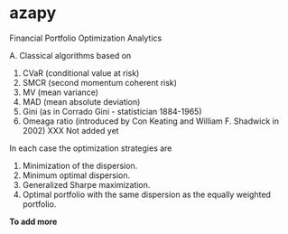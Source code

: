 # azapy
Financial Portfolio Optimization Analytics

A. Classical algorithms based on
  1. CVaR (conditional value at risk)
  2. SMCR (second momentum coherent risk)
  3. MV (mean variance)
  4. MAD (mean absolute deviation)
  5. Gini (as in Corrado Gini - statistician 1884-1965)
  6. Omeaga ratio (introduced by Con Keating and William F. Shadwick in 2002)
  XXX Not added yet

In each case the optimization strategies are
1. Minimization of the dispersion.
2. Minimum optimal dispersion.
3. Generalized Sharpe maximization.
4. Optimal portfolio with the same dispersion as the equally weighted portfolio.


__To add more__
